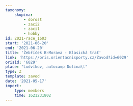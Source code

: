 ```yaml
---
taxonomy:
    skupina:
        - dorost
        - zaci2
        - zaci1
        - hobby
id: 2021-race_1603
start: '2021-06-20'
end: '2021-06-20'
title: 'Žebříček B-Morava - Klasická trať'
link: 'https://oris.orientacnisporty.cz/Zavod?id=6029'
orisid: '6029'
place: "Ludvíkov, autocamp Dolina\t"
type: Z
template: zavod
date: '2021-05-17'
import:
    type: members
    time: 1621231802
---
```


